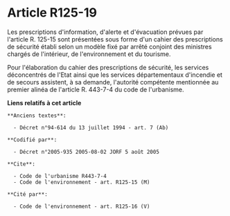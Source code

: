 # Article R125-19

Les prescriptions d'information, d'alerte et d'évacuation prévues par l'article R. 125-15 sont présentées sous forme d'un
cahier des prescriptions de sécurité établi selon un modèle fixé par arrêté conjoint des ministres chargés de l'intérieur, de
l'environnement et du tourisme.

Pour l'élaboration du cahier des prescriptions de sécurité, les services déconcentrés de l'Etat ainsi que les services
départementaux d'incendie et de secours assistent, à sa demande, l'autorité compétente mentionnée au premier alinéa de
l'article R. 443-7-4 du code de l'urbanisme.

**Liens relatifs à cet article**

	**Anciens textes**:

	  - Décret n°94-614 du 13 juillet 1994 - art. 7 (Ab)

	**Codifié par**:

	  - Décret n°2005-935 2005-08-02 JORF 5 août 2005

	**Cite**:

	  - Code de l'urbanisme R443-7-4
	  - Code de l'environnement - art. R125-15 (M)

	**Cité par**:

	  - Code de l'environnement - art. R125-16 (V)
